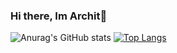 ### Hi there, Im Archit👋

<!--
**XplosivePotato/XplosivePotato** is a ✨ _special_ ✨ repository because its `README.md` (this file) appears on your GitHub profile.

Here are some ideas to get you started:

- 🔭 I’m currently working on ...
- 🌱 I’m currently learning ...
- 👯 I’m looking to collaborate on ...
- 🤔 I’m looking for help with ...
- 💬 Ask me about ...
- 📫 How to reach me: ...
- 😄 Pronouns: ...
- ⚡ Fun fact: ...
-->
![Anurag's GitHub stats](https://github-readme-stats.vercel.app/api?username=XplosivePotato&show_icons=true&theme=radical)
[![Top Langs](https://github-readme-stats.vercel.app/api/top-langs/?username=XplosivePotato&hide_progress=true)](https://github.com/anuraghazra/github-readme-stats)
